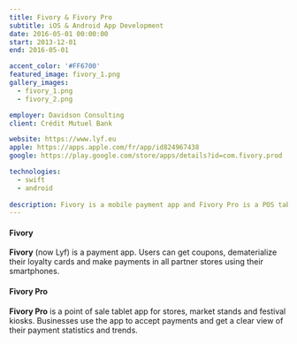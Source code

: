 ```yaml
---
title: Fivory & Fivory Pro
subtitle: iOS & Android App Development
date: 2016-05-01 00:00:00
start: 2013-12-01
end: 2016-05-01

accent_color: '#FF6700'
featured_image: fivory_1.png
gallery_images:
  - fivory_1.png
  - fivory_2.png

employer: Davidson Consulting
client: Crédit Mutuel Bank

website: https://www.lyf.eu
apple: https://apps.apple.com/fr/app/id824967438
google: https://play.google.com/store/apps/details?id=com.fivory.prod

technologies:
  - swift
  - android
  
description: Fivory is a mobile payment app and Fivory Pro is a POS tablet app.
---
```


#### Fivory
**Fivory** (now Lyf) is a payment app. Users can get coupons, dematerialize their loyalty cards and make payments in all partner stores using their smartphones.

#### Fivory Pro
**Fivory Pro** is a point of sale tablet app for stores, market stands and festival kiosks. Businesses use the app to accept payments and get a clear view of their payment statistics and trends.